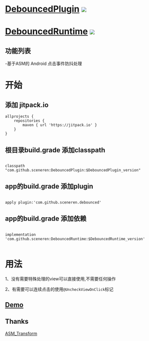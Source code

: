 # [DebouncedPlugin](https://github.com/sceneren/DebouncedPlugin)   [![](https://jitpack.io/v/sceneren/DebouncedPlugin.svg)](https://jitpack.io/private#sceneren/DebouncedRuntime)
# [DebouncedRuntime](https://github.com/sceneren/DebouncedRuntime)  [![](https://jitpack.io/v/sceneren/DebouncedRuntime.svg)](https://jitpack.io/private#sceneren/DebouncedRuntime)



## 功能列表

-基于ASM的 Android 点击事件防抖处理

# 开始

## 添加 jitpack.io

```
allprojects {
    repositories {
        maven { url 'https://jitpack.io' }
    }
}

```
## 根目录build.grade 添加classpath
```

classpath "com.github.sceneren:DebouncedPlugin:$DebouncedPlugin_version"

```
## app的build.grade 添加plugin
```

apply plugin:'com.github.sceneren.debounced'

```
## app的build.grade 添加依赖
```
    
implementation 'com.github.sceneren:DebouncedRuntime:$DebouncedRuntime_version'
    
```

# 用法

1、没有需要特殊处理的view可以直接使用,不需要任何操作

2、有需要可以连续点击的使用```@UncheckViewOnClick```标记

## [Demo](https://github.com/sceneren/DebouncedRuntime)

## Thanks

[ASM_Transform](https://github.com/leavesCZY/ASM_Transform)
